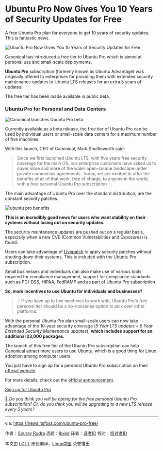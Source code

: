 [#]: subject: "Ubuntu Pro Now Gives You 10 Years of Security Updates for Free"
[#]: via: "https://news.itsfoss.com/ubuntu-pro-free/"
[#]: author: "Sourav Rudra https://news.itsfoss.com/author/sourav/"
[#]: collector: "lkxed"
[#]: translator: "KevinZonda"
[#]: reviewer: " "
[#]: publisher: " "
[#]: url: " "

Ubuntu Pro Now Gives You 10 Years of Security Updates for Free
======
A free Ubuntu Pro plan for everyone to get 10 years of security updates. This is fantastic news.

![Ubuntu Pro Now Gives You 10 Years of Security Updates for Free][1]

Canonical has introduced a free tier to Ubuntu Pro which is aimed at personal use and small-scale deployments.

**Ubuntu Pro** subscription (formerly known as Ubuntu Advantage) was originally offered to enterprises for providing them with extended security maintenance updates to Ubuntu LTS releases for an extra 5 years of updates.

The free tier has been made available in public beta.

### Ubuntu Pro for Personal and Data Centers

![Canonical launches Ubuntu Pro beta][2]

Currently available as a beta release, the free tier of Ubuntu Pro can be used by individual users or small-scale data centers for a maximum number of five machines.

With this launch, CEO of Canonical, Mark Shuttleworth said:

> Since we first launched Ubuntu LTS, with five years free security coverage for the main OS, our enterprise customers have asked us to cover more and more of the wider open-source landscape under private commercial agreements. Today, we are excited to offer the benefits of all of that work, free of charge, to anyone in the world, with a free personal Ubuntu Pro subscription

The main advantage of Ubuntu Pro over the standard distribution, are the constant security patches.

![ubuntu pro benefits][3]

**This is an incredibly good news for users who want stability on their systems without losing out on security updates.**

The security maintenance updates are pushed out on a regular basis, especially when a new CVE (Common Vulnerabilities and Exposures) is found.

Users can take advantage of [Livepatch][4] to apply security patches without shutting down their systems. This is included with the Ubuntu Pro subscription.

Small businesses and individuals can also make use of various tools required for compliance management, support for compliance standards such as PCI-DSS, HIPAA, FedRAMP and as part of Ubuntu Pro subscription.

**So, more incentives to use Ubuntu for individuals and businesses?**

> 💡 If you have up to five machines to work with, Ubuntu Pro's free personal tier should be a no-nonsense option to pick over other platforms.

With the personal Ubuntu Pro plan small-scale users can now take advantage of the 10-year security coverage (*5 Year LTS updates + 5 Year Extended Security Maintenance updates*), **which includes support for an additional 23,000 packages.**

The launch of this free tier of the Ubuntu Pro subscription can help [Canonical][5] attract more users to use Ubuntu, which is a good thing for Linux adoption among computer users.

You just have to sign up for a personal Ubuntu Pro subscription on their [official website][6].

For more details, check out the [official announcement][7].

[Sign up for Ubuntu Pro][8]

💬 *Do you think you will be opting for the free personal Ubuntu Pro subscription? Or, do you think you will be upgrading to a new LTS release every 5 years?*

--------------------------------------------------------------------------------

via: https://news.itsfoss.com/ubuntu-pro-free/

作者：[Sourav Rudra][a]
选题：[lkxed][b]
译者：[译者ID](https://github.com/译者ID)
校对：[校对者ID](https://github.com/校对者ID)

本文由 [LCTT](https://github.com/LCTT/TranslateProject) 原创编译，[Linux中国](https://linux.cn/) 荣誉推出

[a]: https://news.itsfoss.com/author/sourav/
[b]: https://github.com/lkxed
[1]: https://news.itsfoss.com/content/images/size/w1200/2022/10/ubuntu-pro.jpg
[2]: https://youtu.be/qJL42AsfG6Q
[3]: https://news.itsfoss.com/content/images/2022/10/ubuntu-pro-benefits.png
[4]: https://ubuntu.com/security/livepatch
[5]: https://canonical.com/
[6]: https://ubuntu.com/pro
[7]: https://ubuntu.com//blog/ubuntu-pro-beta-release
[8]: https://ubuntu.com/pro
